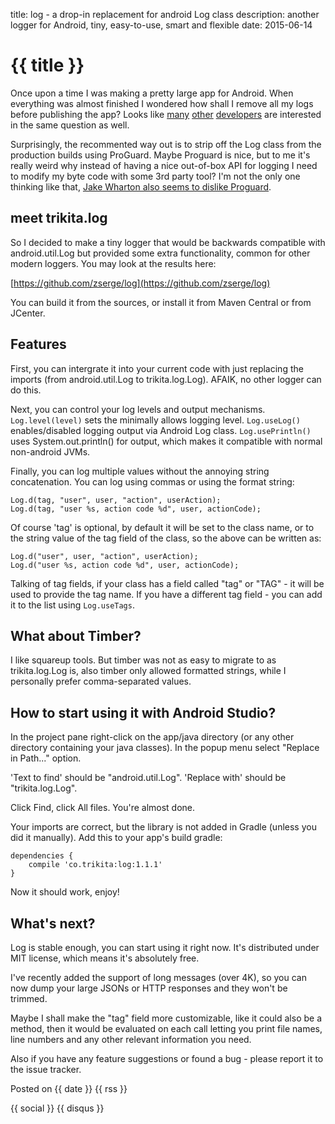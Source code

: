 title: log - a drop-in replacement for android Log class
description: another logger for Android, tiny, easy-to-use, smart and flexible
date: 2015-06-14

# {{ title }}

Once upon a time I was making a pretty large app for Android. When everything
was almost finished I wondered how shall I remove all my logs before publishing
the app? Looks like [many][1] [other][2] [developers][3] are interested in the
same question as well.

Surprisingly, the recommented way out is to strip off the Log class from the
production builds using ProGuard. Maybe Proguard is nice, but to me it's really
weird why instead of having a nice out-of-box API for logging I need to modify
my byte code with some 3rd party tool? I'm not the only one thinking like that,
[Jake Wharton also seems to dislike Proguard][4].

## meet trikita.log

So I decided to make a tiny logger that would be backwards compatible with
android.util.Log but provided some extra functionality, common for other modern
loggers. You may look at the results here:

[https://github.com/zserge/log](https://github.com/zserge/log)

You can build it from the sources, or install it from Maven Central or from
JCenter.

## Features

First, you can intergrate it into your current code with just replacing the
imports (from android.util.Log to trikita.log.Log). AFAIK, no other logger can
do this.

Next, you can control your log levels and output mechanisms. `Log.level(level)`
sets the minimally allows logging level. `Log.useLog()` enables/disabled
logging output via Android Log class. `Log.usePrintln()` uses
System.out.println() for output, which makes it compatible with normal
non-android JVMs.

Finally, you can log multiple values without the annoying string concatenation.
You can log using commas or using the format string:

	Log.d(tag, "user", user, "action", userAction);
	Log.d(tag, "user %s, action code %d", user, actionCode);

Of course 'tag' is optional, by default it will be set to the class name, or to
the string value of the tag field of the class, so the above can be written as:

	Log.d("user", user, "action", userAction);
	Log.d("user %s, action code %d", user, actionCode);

Talking of tag fields, if your class has a field called "tag" or "TAG" - it
will be used to provide the tag name. If you have a different tag field - you
can add it to the list using `Log.useTags`.

## What about Timber?

I like squareup tools. But timber was not as easy to migrate to as
trikita.log.Log is, also timber only allowed formatted strings, while I
personally prefer comma-separated values.

## How to start using it with Android Studio?

In the project pane right-click on the app/java directory (or any other directory
containing your java classes). In the popup menu select "Replace in Path..." option.

'Text to find' should be "android.util.Log".
'Replace with' should be "trikita.log.Log".

Click Find, click All files. You're almost done.

Your imports are correct, but the library is not added in Gradle (unless
you did it manually). Add this to your app's build gradle:

	dependencies {
		compile 'co.trikita:log:1.1.1'
	}

Now it should work, enjoy!

## What's next?

Log is stable enough, you can start using it right now. It's distributed
under MIT license, which means it's absolutely free.

I've recently added the support of long messages (over 4K), so you can now dump
your large JSONs or HTTP responses and they won't be trimmed.

Maybe I shall make the "tag" field more customizable, like it could also be a
method, then it would be evaluated on each call letting you print file names,
line numbers and any other relevant information you need.

Also if you have any feature suggestions or found a bug - please report it to
the issue tracker.

Posted on {{ date }} {{ rss }}

{{ social }}
{{ disqus }}

[1]: http://stackoverflow.com/questions/2018263/android-logging
[2]: http://stackoverflow.com/questions/10289129/setting-android-log-levels
[3]: http://stackoverflow.com/questions/11602271/flexible-enable-disable-logging-in-android-app
[4]: https://twitter.com/jakewharton/status/410083660545544192
